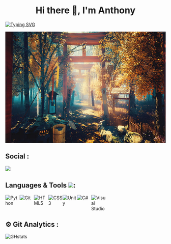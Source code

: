 
<h1 align="center">Hi there 👋, I'm Anthony</h1>

<!-- [![Typing SVG](https://readme-typing-svg.herokuapp.com?center=True&color=6360F7&lines=Welcome+to+my+Github+profile)](https://git.io/typing-svg) -->
[![Typing SVG](https://readme-typing-svg.herokuapp.com?color=6F40F7&center=true&lines=Welcome+to+my+Github+profile)](https://git.io/typing-svg)

<!-- ![Cover](https://github.com/Anthonyp7/Anthonyp7/blob/e9455ec6b3cede5bb09ea8dc14d0a858be7b27af/img/5k-scenery-oriental-4k-wallpaper-preview.jpg) -->
<img align="center" src="https://github.com/Anthonyp7/Anthonyp7/blob/e9455ec6b3cede5bb09ea8dc14d0a858be7b27af/img/5k-scenery-oriental-4k-wallpaper-preview.jpg" width="1000" height="350"/>

## Social :
<a href="https://www.linkedin.com/in/anthony-perozeni-b6840a233/"><img src="https://raw.githubusercontent.com/peterthehan/peterthehan/master/assets/linkedin.svg" width="45px" /></a>
<!-- 
<a href="https://www.linkedin.com/in/anthony-perozeni-b6840a233/"><img src="https://raw.githubusercontent.com/peterthehan/peterthehan/master/assets/linkedin.svg" width="45px" /></a>

<a href="https://www.linkedin.com/in/anthony-perozeni-b6840a233/"><img src="https://raw.githubusercontent.com/peterthehan/peterthehan/master/assets/linkedin.svg" width="45px" /></a>

<a href="https://www.linkedin.com/in/anthony-perozeni-b6840a233/"><img src="https://raw.githubusercontent.com/peterthehan/peterthehan/master/assets/linkedin.svg" width="45px" /></a> -->






## Languages & Tools <img src = "https://media2.giphy.com/media/QssGEmpkyEOhBCb7e1/giphy.gif?cid=ecf05e47a0n3gi1bfqntqmob8g9aid1oyj2wr3ds3mg700bl&rid=giphy.gif" width = 25px>:
<img align="left" alt="Python" width="45px" src="https://cdn.jsdelivr.net/gh/devicons/devicon/icons/python/python-original.svg" />
<img align="left" alt="Git" width="45px" src="https://cdn.jsdelivr.net/gh/devicons/devicon/icons/git/git-original.svg" />
<img align="left" alt="HTML5" width="45px" src="https://cdn.jsdelivr.net/gh/devicons/devicon/icons/html5/html5-original.svg" />
<img align="left" alt="CSS3" width="45px" src="https://cdn.jsdelivr.net/gh/devicons/devicon/icons/css3/css3-original.svg" />
<img align="left" alt="Unity" width="45px" src="https://cdn.jsdelivr.net/gh/devicons/devicon/icons/unity/unity-original.svg" />
<img align="left" alt="C#" width="45px" src="https://cdn.jsdelivr.net/gh/devicons/devicon/icons/csharp/csharp-original.svg" />
<img align="left" alt="Visual Studio" width="45px" src="https://cdn.jsdelivr.net/gh/devicons/devicon/icons/visualstudio/visualstudio-plain.svg" />  <br/><br/><br/>

  ## ⚙️ Git Analytics : 
![GHstats](https://github-readme-stats.vercel.app/api?username=Anthonyp7&theme=vision-friendly-dark&show_icons=true&how_icons=true)


<!--
**Anthonyp7/Anthonyp7** is a ✨ _special_ ✨ repository because its `README.md` (this file) appears on your GitHub profile.

Here are some ideas to get you started:

- 🔭 I’m currently working on ...
- 🌱 I’m currently learning ...
- 👯 I’m looking to collaborate on ...
- 🤔 I’m looking for help with ...
- 💬 Ask me about ...
- 📫 How to reach me: ...
- 😄 Pronouns: ...
- ⚡ Fun fact: ...
-->
